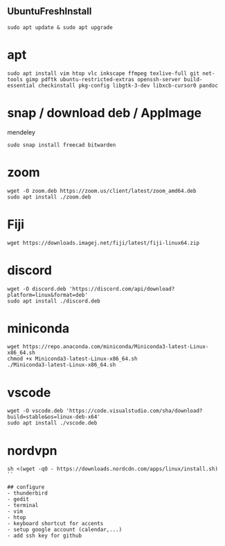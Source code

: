 ## UbuntuFreshInstall
```
sudo apt update & sudo apt upgrade
```
# apt

```
sudo apt install vim htop vlc inkscape ffmpeg texlive-full git net-tools gimp pdftk ubuntu-restricted-extras openssh-server build-essential checkinstall pkg-config libgtk-3-dev libxcb-cursor0 pandoc
```

# snap / download deb / AppImage
mendeley

```
sudo snap install freecad bitwarden
```
# zoom
```
wget -O zoom.deb https://zoom.us/client/latest/zoom_amd64.deb
sudo apt install ./zoom.deb
```

# Fiji
```
wget https://downloads.imagej.net/fiji/latest/fiji-linux64.zip
```

# discord
```
wget -O discord.deb 'https://discord.com/api/download?platform=linux&format=deb'
sudo apt install ./discord.deb
```

# miniconda
```
wget https://repo.anaconda.com/miniconda/Miniconda3-latest-Linux-x86_64.sh
chmod +x Miniconda3-latest-Linux-x86_64.sh
./Miniconda3-latest-Linux-x86_64.sh
```

# vscode
```
wget -O vscode.deb 'https://code.visualstudio.com/sha/download?build=stable&os=linux-deb-x64'
sudo apt install ./vscode.deb
```

# nordvpn
```
sh <(wget -qO - https://downloads.nordcdn.com/apps/linux/install.sh)
``

## configure
- thunderbird
- gedit 
- terminal
- vim
- htop
- keyboard shortcut for accents
- setup google account (calendar,...)
- add ssh key for github

